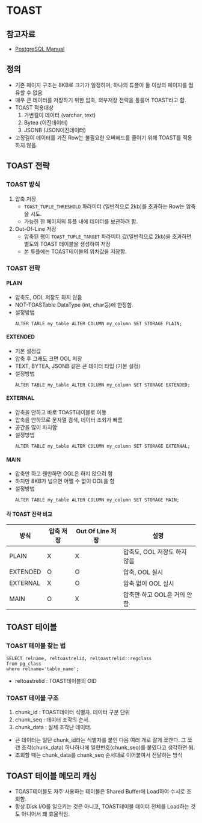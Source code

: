 # TOAST

## 참고자료
- [PostgreSQL Manual](https://www.postgresql.org/docs/current/storage-toast.html)

## 정의
- 기존 페이지 구조는 8KB로 크기가 일정하며, 하나의 튜플이 둘 이상의 페이지를 점유할 수 없음
- 매우 큰 데이터를 저장하기 위한 압축, 외부저장 전략을 통틀어 TOAST라고 함.
- TOAST 적용대상
  1. 가변길이 데이터 (varchar, text)
  2. Bytea (이진데이터)
  3. JSONB (JSON이진데이터)
- 고정길이 데이터를 가진 Row는 불필요한 오버헤드를 줄이기 위해 TOAST를 적용하지 않음.

## TOAST 전략
### TOAST 방식
1. 압축 저장
   - `TOAST_TUPLE_THRESHOLD` 파라미터 (일반적으로 2kb)를 초과하는 Row는 압축을 시도.
   - 가능한 한 페이지의 튜플 내에 데이터를 보관하려 함.
2. Out-Of-Line 저장
   - 압축된 행이 `TOAST_TUPLE_TARGET` 파라미터 값(일반적으로 2kb)을 초과하면 별도의 TOAST 테이블을 생성하여 저장
   - 본 튜플에는 TOAST테이블의 위치값을 저장함.

### TOAST 전략
#### PLAIN
- 압축도, OOL 저장도 하지 않음
- NOT-TOASTable DataType (int, char등)에 한정함.
- 설정방법
   ```
   ALTER TABLE my_table ALTER COLUMN my_column SET STORAGE PLAIN;
   ```

#### EXTENDED
- 기본 설정값
- 압축 후 그래도 크면 OOL 저장
- TEXT, BYTEA, JSONB 같은 큰 데이터 타입 (기본 설정)
- 설정방법
   ```
   ALTER TABLE my_table ALTER COLUMN my_column SET STORAGE EXTENDED;
   ```

#### EXTERNAL
- 압축을 안하고 바로 TOAST테이블로 이동
- 압축을 안하므로 문자열 검색, 데이터 조회가 빠름
- 공간을 많이 차지함
- 설정방법
   ```
   ALTER TABLE my_table ALTER COLUMN my_column SET STORAGE EXTERNAL;
   ```

#### MAIN
- 압축만 하고 웬만하면 OOL은 하지 않으려 함
- 하지만 8KB가 넘으면 어쩔 수 없이 OOL을 함
- 설정방법
   ```
   ALTER TABLE my_table ALTER COLUMN my_column SET STORAGE MAIN;
   ```

#### 각 TOAST 전략 비교
| 방식 | 압축 저장 | Out Of Line 저장 | 설명 |
| --- | --- | --- | ---- |
| PLAIN | X | X | 압축도, OOL 저장도 하지 않음 |
| EXTENDED | O | O | 압축, OOL 실시 | 
| EXTERNAL | X | O | 압축 없이 OOL 실시 | 
| MAIN | O | X | 압축만 하고 OOL은 거의 안함 |


## TOAST 테이블
### TOAST 테이블 찾는 법
```
SELECT relname, reltoastrelid, reltoastrelid::regclass
from pg_class
where relname='table_name';
```
- reltoastrelid : TOAST테이블의 OID

### TOAST 테이블 구조
1. chunk_id : TOAST데이터 식별자. 데이터 구분 단위
2. chunk_seq : 데이터 조각의 순서.
3. chunk_data : 실제 조각난 데이터.   

- 큰 데이터는 일단 chunk_id라는 식별자를 붙인 다음 여러 개로 잘게 쪼갠다. 그 쪼갠 조각(chunk_data) 하나하나에 일련번호(chunk_seq)를 붙였다고 생각하면 됨.
- 조회할 때는 chunk_data를 chunk_seq 순서대로 이어붙여서 전달하는 방식

## TOAST 테이블 메모리 캐싱
- TOAST테이블도 자주 사용하는 테이블은 Shared Buffer에 Load하여 수시로 조회함.
- 항상 Disk I/O를 일으키는 것은 아니고, TOAST테이블 데이터 전체를 Load하는 것도 아니어서 꽤 효율적임.
